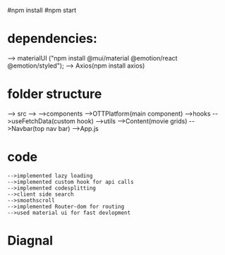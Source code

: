 #npm install
#npm start

# dependencies:

--> materialUI ("npm install @mui/material @emotion/react @emotion/styled");
--> Axios(npm install axios)

# folder structure

--> src -->
-->components
-->OTTPlatform(main component)
-->hooks
-->useFetchData(custom hook)
-->utils
-->Content(movie grids)
-->Navbar(top nav bar)
-->App.js

# code

    -->implemented lazy loading
    -->implemented custom hook for api calls
    -->implemented codesplitting
    -->client side search
    -->smoothscroll
    -->implemented Router-dom for routing
    -->used material ui for fast devlopment
# Diagnal
